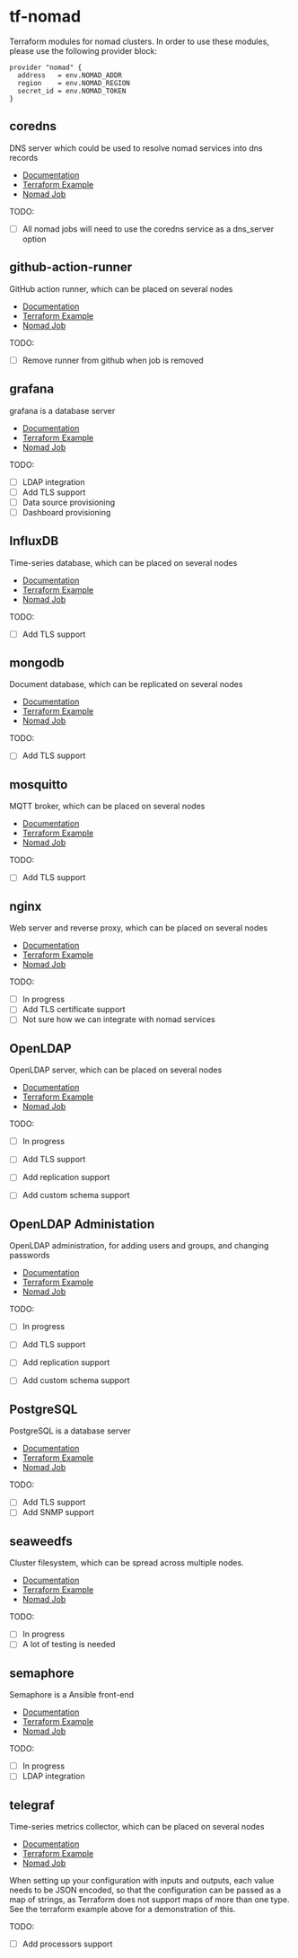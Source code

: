 # tf-nomad

Terraform modules for nomad clusters. In order to use these modules, please use
the following provider block:

```hcl
provider "nomad" {
  address   = env.NOMAD_ADDR
  region    = env.NOMAD_REGION
  secret_id = env.NOMAD_TOKEN
}
```

## coredns

DNS server which could be used to resolve nomad services into dns records

   * [Documentation](https://coredns.io/)
   * [Terraform Example](_examples/coredns.tf)
   * [Nomad Job](coredns/nomad/coredns.hcl)

TODO:
  * [ ] All nomad jobs will need to use the coredns service as a dns_server option

## github-action-runner

GitHub action runner, which can be placed on several nodes

   * [Documentation](https://docs.github.com/en/actions/hosting-your-own-runners/about-self-hosted-runners)
   * [Terraform Example](_examples/github-action-runner.tf)
   * [Nomad Job](github-action-runner/nomad/github-action-runner.hcl)

TODO:
  * [ ] Remove runner from github when job is removed

## grafana

grafana is a database server

   * [Documentation](https://grafana.com/docs/grafana/latest/)
   * [Terraform Example](_examples/grafana.tf)
   * [Nomad Job](grafana/nomad/grafana.hcl)

TODO:
  * [ ] LDAP integration
  * [ ] Add TLS support
  * [ ] Data source provisioning
  * [ ] Dashboard provisioning

## InfluxDB

Time-series database, which can be placed on several nodes

   * [Documentation](https://docs.influxdata.com/influxdb/v2/)
   * [Terraform Example](_examples/influxdb.tf)
   * [Nomad Job](influxdb/nomad/influxdb.hcl)

TODO:
  * [ ] Add TLS support


## mongodb

Document database, which can be replicated on several nodes

   * [Documentation](https://www.mongodb.com/docs/manual/)
   * [Terraform Example](_examples/mongodb.tf)
   * [Nomad Job](mongodb/nomad/mongodb.hcl)

TODO:
  * [ ] Add TLS support

## mosquitto

MQTT broker, which can be placed on several nodes

   * [Documentation](https://mosquitto.org/)
   * [Terraform Example](_examples/mosquitto.tf)
   * [Nomad Job](mosquitto/nomad/mosquitto.hcl)

TODO:
  * [ ] Add TLS support

## nginx

Web server and reverse proxy, which can be placed on several nodes

   * [Documentation](https://nginx.org/en/)
   * [Terraform Example](_examples/nginx.tf)
   * [Nomad Job](nginx/nomad/nginx.hcl)

TODO:
  * [ ] In progress
  * [ ] Add TLS certificate support
  * [ ] Not sure how we can integrate with nomad services

## OpenLDAP

OpenLDAP server, which can be placed on several nodes

   * [Documentation](https://www.openldap.org/)
   * [Terraform Example](_examples/openldap.tf)
   * [Nomad Job](openldap/nomad/openldap.hcl)

TODO:
  * [ ] In progress
  * [ ] Add TLS support
  * [ ] Add replication support 
  * [ ] Add custom schema support


## OpenLDAP Administation

OpenLDAP administration, for adding users and groups, and changing
passwords

   * [Documentation](https://www.openldap.org/)
   * [Terraform Example](_examples/openldap.tf)
   * [Nomad Job](openldap/nomad/openldap.hcl)

TODO:
  * [ ] In progress
  * [ ] Add TLS support
  * [ ] Add replication support 
  * [ ] Add custom schema support


## PostgreSQL

PostgreSQL is a database server

   * [Documentation](https://github.com/wheelybird/ldap-user-manager)
   * [Terraform Example](_examples/openldap-admin.tf)
   * [Nomad Job](postgresql/openldap-admin/openldap-admin.hcl)

TODO:
  * [ ] Add TLS support
  * [ ] Add SNMP support

## seaweedfs

Cluster filesystem, which can be spread across multiple nodes.

   * [Documentation](https://github.com/seaweedfs/seaweedfs)
   * [Terraform Example](_examples/seaweedfs.tf)
   * [Nomad Job](seaweedfs/nomad/seaweedfs.hcl)

TODO:
  * [ ] In progress
  * [ ] A lot of testing is needed

## semaphore

Semaphore is a Ansible front-end

   * [Documentation](https://www.semui.co/)
   * [Terraform Example](_examples/semaphore.tf)
   * [Nomad Job](semaphore/nomad/semaphore.hcl)

TODO:
  * [ ] In progress
  * [ ] LDAP integration

## telegraf

Time-series metrics collector, which can be placed on several nodes

   * [Documentation](https://docs.influxdata.com/telegraf/v1/)
   * [Terraform Example](_examples/telegraf.tf)
   * [Nomad Job](telegraf/nomad/telegraf.hcl)

When setting up your configuration with inputs and outputs, each value needs
to be JSON encoded, so that the configuration can be passed as a map of strings,
as Terraform does not support maps of more than one type. See the terraform
example above for a demonstration of this.

TODO:
  * [ ] Add processors support

